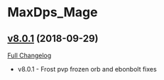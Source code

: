 # MaxDps_Mage

## [v8.0.1](https://github.com/kaminaris/MaxDps-Mage/tree/v8.0.1) (2018-09-29)
[Full Changelog](https://github.com/kaminaris/MaxDps-Mage/compare/v8.0.0...v8.0.1)

- v8.0.1 - Frost pvp frozen orb and ebonbolt fixes  
